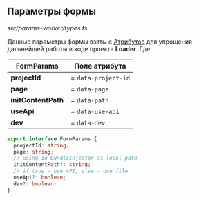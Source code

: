 ## Параметры формы

_src/params-worker/types.ts_

Данные параметры формы взяты с [Атрибутов](../ATTRIBUTES.md) для упрощения дальнейшей работы в коде проекта **Loader**.
Где:

| FormParams          | Поле атрибута       |
|---------------------|---------------------|
| **projectId**       | = `data-project-id` |
| **page**            | = `data-page`       |
| **initContentPath** | = `data-path`       |
| **useApi**          | = `data-use-api`    |
| **dev**             | = `data-dev`        |

```ts
export interface FormParams {
  projectId: string;
  page: string;
  // using in BundleInjector as local path
  initContentPath?: string;
  // if true - use API, else - use file
  useApi?: boolean;
  dev?: boolean;
}
```